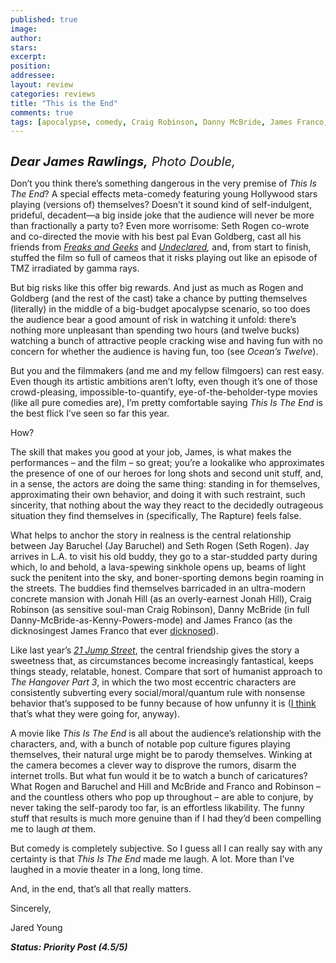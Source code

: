 ```yaml
---
published: true
image:
author: 
stars: 
excerpt: 
position: 
addressee: 
layout: review
categories: reviews
title: "This is the End"
comments: true
tags: [apocalypse, comedy, Craig Robinson, Danny McBride, James Franco, Jay Baruchel, Letters, Seth Rogan]
---
```

<div><p><span class="full-image-block ssNonEditable"><span><a href="/letters/2013/6/12/this-is-the-end.html"><img src="http://static.squarespace.com/static/5005f6bcc4aa41161b33e89e/5329cf1fe4b07c068ebf74de/5329cf1fe4b07c068ebf7859/1371052893523/this-is-the-end.jpg" alt="" /></a></span></span></p>
<p><em style="font-size:120%;"><span style="font-size:120%;"><strong>Dear James Rawlings,</strong> Photo Double, </span></em></p>
<p>Don&rsquo;t you think there&rsquo;s something dangerous in the very premise of <em>This Is The End</em>? A special effects meta-comedy featuring young Hollywood stars playing (versions of) themselves? Doesn&rsquo;t it sound kind of self-indulgent, prideful, decadent&mdash;a big inside joke that the audience will never be more than fractionally a party to? Even more worrisome: Seth Rogen co-wrote and co-directed the movie with his best pal<em> </em>Evan Goldberg, cast all his friends from <a href="http://movies.netflix.com/WiMovie/Freaks_and_Geeks/70253797?trkid=1889703"><em>Freaks and Geeks</em></a> and <a href="http://movies.netflix.com/WiMovie/Undeclared/70253798?trkid=1889703"><em>Undeclared</em></a><em>,</em> and, from start to finish, stuffed the film so full of cameos that it risks playing out like an episode of TMZ irradiated by gamma rays.</p>
<p>But big risks like this offer big rewards. And just as much as Rogen and Goldberg (and the rest of the cast) take a chance by putting themselves (literally) in the middle of a big-budget apocalypse scenario, so too does the audience bear a good amount of risk in watching it unfold: there&rsquo;s nothing more unpleasant than spending two hours (and twelve bucks) watching a bunch of attractive people cracking wise and having fun with no concern for whether the audience is having fun, too (see <em>Ocean&rsquo;s Twelve</em>).</p>
<p>But you and the filmmakers (and me and my fellow filmgoers) can rest easy. Even though its artistic ambitions aren&rsquo;t lofty, even though it&rsquo;s one of those crowd-pleasing, impossible-to-quantify, eye-of-the-beholder-type movies (like all pure comedies are), I&rsquo;m pretty comfortable saying <em>This Is The End</em> is the best flick I&rsquo;ve seen so far this year.</p>
<p>How?</p>
<p>The skill that makes you good at your job, James, is what makes the performances &ndash; and the film &ndash; so great; you&rsquo;re a lookalike who approximates the presence of one of our heroes for long shots and second unit stuff, and, in a sense, the actors are doing the same thing: standing in for themselves, approximating their own behavior, and doing it with such restraint, such sincerity, that nothing about the way they react to the decidedly outrageous situation they find themselves in (specifically, The Rapture) feels false.</p>
<p>What helps to anchor the story in realness is the central relationship between Jay Baruchel (Jay Baruchel) and Seth Rogen (Seth Rogen). Jay arrives in L.A. to visit his old buddy, they go to a star-studded party during which, lo and behold, a lava-spewing sinkhole opens up, beams of light suck the penitent into the sky, and boner-sporting demons begin roaming in the streets. The buddies find themselves barricaded in an ultra-modern concrete mansion with Jonah Hill (as an overly-earnest Jonah Hill), Craig Robinson (as sensitive soul-man Craig Robinson), Danny McBride (in full Danny-McBride-as-Kenny-Powers-mode) and James Franco (as the dicknosingest James Franco that ever <a href="http://filmdrunk.uproxx.com/2011/01/james-franco-refers-to-himself-in-the-third-person-now">dicknosed</a>).&nbsp;</p>
<p>Like last year&rsquo;s <a href="/letters/2012/3/15/sxsw-postcard-21-jump-street.html"><em>21 Jump Street</em></a>, the central friendship gives the story a sweetness that, as circumstances become increasingly fantastical, keeps things steady, relatable, honest. Compare that sort of humanist approach to <em>The Hangover Part 3</em>, in which the two most eccentric characters are consistently subverting every social/moral/quantum rule with nonsense behavior that&rsquo;s supposed to be funny because of how unfunny it is (<a href="/letters/2013/5/24/the-hangover-part-3.html">I think</a> that&rsquo;s what they were going for, anyway).</p>
<p>A movie like <em>This Is The End</em> is all about the audience&rsquo;s relationship with the characters, and, with a bunch of notable pop culture figures playing themselves, their natural urge might be to parody themselves. Winking at the camera becomes a clever way to disprove the rumors, disarm the internet trolls. But what fun would it be to watch a bunch of caricatures? What Rogen and Baruchel and Hill and McBride and Franco and Robinson &ndash; and the countless others who pop up throughout &ndash; are able to conjure, by never taking the self-parody too far, is an effortless likability. The funny stuff that results is much more genuine than if I had they&rsquo;d been compelling me to laugh <em>at</em> them.&nbsp;</p>
<p>But comedy is completely subjective. So I guess all I can really say with any certainty is that <em>This Is The End</em> made me laugh. A lot. More than I&rsquo;ve laughed in a movie theater in a long, long time.&nbsp; &nbsp;</p>
<p>And, in the end, that&rsquo;s all that really matters.</p>
<p>Sincerely,</p>
<p>Jared Young</p>
<p><strong><em>Status: Priority Post</em><em> (4.5/5</em><em>)</em></strong></p></div>
